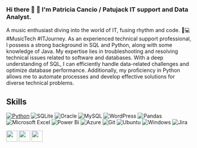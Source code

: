 

### Hi there 👋 👋 **I'm Patricia Cancio / Patujack** IT support and Data Analyst. 

A music enthusiast diving into the world of IT, fusing rhythm and code. 🎵💻 #MusicTech #ITJourney.
As an experienced technical support professional, I possess a strong background in SQL and Python, along with some knowledge of Java. My expertise lies in troubleshooting and resolving technical issues related to software and databases. With a deep understanding of SQL, I can efficiently handle data-related challenges and optimize database performance. Additionally, my proficiency in Python allows me to automate processes and develop effective solutions for diverse technical problems.

## Skills

[![Python](https://img.shields.io/badge/Python-yellow?style=for-the-badge&logo=python&logoColor=white&labelColor=101010)]()
![SQLite](https://img.shields.io/badge/sqlite-%2307405e.svg?style=for-the-badge&logo=sqlite&logoColor=white)
![Oracle](https://img.shields.io/badge/Oracle-F80000?style=for-the-badge&logo=Oracle&logoColor=white)
![MySQL](https://img.shields.io/badge/mysql-%2300f.svg?style=for-the-badge&logo=mysql&logoColor=white)
![WordPress](https://img.shields.io/badge/WordPress-%23117AC9.svg?style=for-the-badge&logo=WordPress&logoColor=white)
![Pandas](https://img.shields.io/badge/pandas-%23150458.svg?style=for-the-badge&logo=pandas&logoColor=white)
![Microsoft Excel](https://img.shields.io/badge/Microsoft_Excel-217346?style=for-the-badge&logo=microsoft-excel&logoColor=white)
![Power Bi](https://img.shields.io/badge/power_bi-F2C811?style=for-the-badge&logo=powerbi&logoColor=black)
![Azure](https://img.shields.io/badge/azure-%230072C6.svg?style=for-the-badge&logo=microsoftazure&logoColor=white)
![Git](https://img.shields.io/badge/git-%23F05033.svg?style=for-the-badge&logo=git&logoColor=white)
![Ubuntu](https://img.shields.io/badge/Ubuntu-E95420?style=for-the-badge&logo=ubuntu&logoColor=white)
![Windows](https://img.shields.io/badge/Windows-0078D6?style=for-the-badge&logo=windows&logoColor=white)
![Jira](https://img.shields.io/badge/jira-%230A0FFF.svg?style=for-the-badge&logo=jira&logoColor=white)


[<img height="30" src="https://img.shields.io/badge/twitter-%231DA1F2.svg?&style=for-the-badge&logo=twitter&logoColor=white" />][twitter]
[<img height="30" src="https://img.shields.io/badge/linkedin-blue.svg?&style=for-the-badge&logo=linkedin&logoColor=white" />][linkedin]
[<img height="30" src="https://img.shields.io/badge/-Medium-%23000?style=for-the-badge&logo=medium&logoColor=white" />][medium]

[twitter]: https://twitter.com/PaTii_Rivas
[linkedin]: https://www.linkedin.com/in/enilse-cancio/
[medium]: https://medium.com/@patujack

